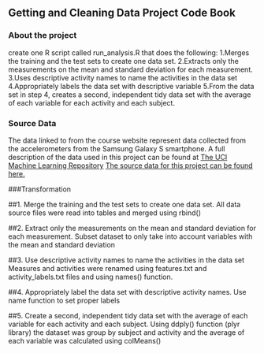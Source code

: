 
## Getting and Cleaning Data Project Code Book

### About the project

create one R script called run_analysis.R that does the following:
1.Merges the training and the test sets to create one data set.
2.Extracts only the measurements on the mean and standard deviation for each measurement.
3.Uses descriptive activity names to name the activities in the data set
4.Appropriately labels the data set with descriptive variable
5.From the data set in step 4, creates a second, independent tidy data set with the average of 
each variable for each activity and each subject.

### Source Data
The data linked to from the course website represent data collected from the accelerometers from the Samsung Galaxy S smartphone.
A full description of the data used in this project can be found at [The UCI Machine Learning Repository](http://archive.ics.uci.edu/ml/datasets/Human+Activity+Recognition+Using+Smartphones)
[The source data for this project can be found here.](https://d396qusza40orc.cloudfront.net/getdata%2Fprojectfiles%2FUCI%20HAR%20Dataset.zip)

###Transformation

##1. Merge the training and the test sets to create one data set.
All data source files were read into tables and merged using rbind()

##2. Extract only the measurements on the mean and standard deviation for each measurement. 
Subset dataset to only take into account variables with the mean and standard deviation

##3. Use descriptive activity names to name the activities in the data set
Measures and activities were renamed using features.txt and activity_labels.txt files and using names() function.

##4. Appropriately label the data set with descriptive activity names.
Use name function to set proper labels

##5. Create a second, independent tidy data set with the average of each variable for each activity and each subject. 
Using ddply() function (plyr library) the dataset was group by subject and activity and the average of each variable was calculated using colMeans()
